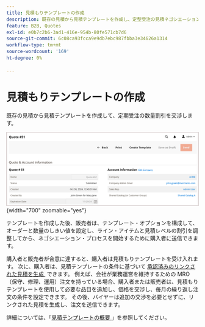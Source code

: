 ```yaml
---
title: 見積もりテンプレートの作成
description: 既存の見積から見積テンプレートを作成し、定型受注の見積ネゴシエーションを合理化します。=
feature: B2B, Quotes
exl-id: e0b7c2b6-3ad1-416e-954b-80fe571cb7d6
source-git-commit: 6c08ca93fcca9e9db7ebc987fbba3e34626a1314
workflow-type: tm+mt
source-wordcount: '169'
ht-degree: 0%

---
```


# 見積もりテンプレートの作成

<!--This topic is linked to from the Commerce Admin quote templates page. If the URL to this topic changes, make sure to add a redirect to prevent the Admin link from returning a 404 error.-->

既存の見積から見積テンプレートを作成して、定期受注の数量割引を交渉します。

![&#x200B; 管理者からの見積もりテンプレートの作成 &#x200B;](./assets/quote-template-create-from-admin.png){width="700" zoomable="yes"}

テンプレートを作成した後、販売者は、テンプレート・オプションを構成して、オーダーと数量のしきい値を設定し、ライン・アイテムと見積レベルの割引を調整してから、ネゴシエーション・プロセスを開始するために購入者に送信できます。

購入者と販売者が合意に達すると、購入者は見積もりテンプレートを受け入れます。 次に、購入者は、見積テンプレートの条件に基づいて [&#x200B; 承認済みのリンクされた見積を生成 &#x200B;](account-dashboard-my-quote-templates.md) できます。 例えば、会社が業務運営を維持するための MRO （保守、修理、運用）注文を持っている場合、購入者または販売者は、見積もりテンプレートを使用して必要な品目を追加し、価格を交渉し、毎月の繰り返し注文の条件を設定できます。 その後、バイヤーは追加の交渉を必要とせずに、リンクされた見積を生成し、注文を送信できます。

詳細については、「[&#x200B; 見積テンプレートの概要 &#x200B;](quote-templates-overview.md)」を参照してください。
